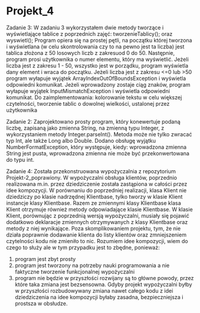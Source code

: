 # Projekt_4
Zadanie 3:
W zadaniu 3 wykorzystałem dwie metody tworzące i wyświetlające tablice z poprzednich zajęć: tworzenieTablicy(); oraz wyswietl();
Program opiera się na prostej pętli, na początku której tworzona i wyświetlana (w celu skontrolowania czy to na pewno jest ta liczba) 
jest tablica złożona z 50 losowych liczb z zakresuod 0 do 50. 
Następnie, program prosi użytkownika o numer elementu, który ma wyświetlić. 
Jeżeli liczba jest z zakresu 1 - 50, wszystko jest w porządku, program wyświetla dany element i wraca do początku.
Jeżeli liczba jest z zakresu <=0 lub >50 program wyłapuje wyjątek ArrayIndexOutOfBoundsException i wyświetla odpowiedni komunikat.
Jeżeli wprowadzony zostaje ciąg znaków, program wyłapuje wyjątek InputMismatchException i wyświetla odpowiedni komunikat.
Do zaimplementowania: kolorowanie tekstu w celu większej czytelności, tworzenie tablic o dowolnej wielkości, ustalonej przez użytkownika

Zadanie 2:
Zaprojektowano prosty program, który konewertuje podaną liczbę, zapisaną jako zmienna String, na zmienną typu Integer, z wykorzystaniem metody Integer.parseInt(). Metoda może nie tylko zwracać typ Int, ale także Long albo Double.
Dodano obsługę wyjątku NumberFormatException, który występuje, kiedy: wprowadzona zmienna String jest pusta, wprowadzona zmienna nie może być przekonwertowana do typu int.

Zadanie 4:
Została przekonstruowana wypożyczalnia z repozytorium Projekt-2_poprawiony. W wypożyczalni obsługa klientów, poprzednio realizowana m.in. przez dziedziczenie została zastąpiona w całości przez idee kompozycji. W porównaniu do poprzedniej realizacji, klasa Klient nie dziedziczy po klasie nadrzędnej Klientbase, tylko tworzy w klasie Klient instancje klasy Klientbase. Razem ze zmiennymi klasy Klientbase klasa Klient otrzymuje również metody odpowiadające klasie Klientbase. W klasie Klient, porównując z poprzednią wersją wypożyczalni, musiały się pojawić dodatkowo deklaracje zmiennych otrzymywanych z klasy Klientbase oraz metody z niej wynikające.
Poza skomplikowaniem projektu, tym, że nie działa poprawnie dodawanie klienta do listy klientów oraz zmniejszeniem czytelności kodu nie zmieniło to nic. Rozumiem idee kompozycji, wiem do czego to służy ale w tym przypadku jest to zbędne, ponieważ:
1) program jest zbyt prosty
2) program jest tworzony na potrzeby nauki programowania a nie faktyczne tworzenie funkcjonalnej wypożyczalni
3) program nie będzie w przyszłości rozwijany
są to główne powody, przez które taka zmiana jest bezsensowna. Gdyby projekt wypożyczalni byłby w przyszłości rozbudowywany zmiana nawet całego kodu z idei dziedziczenia na idee kompozycji byłaby zasadna, bezpieczniejsza i prostsza w obsłudze. 
